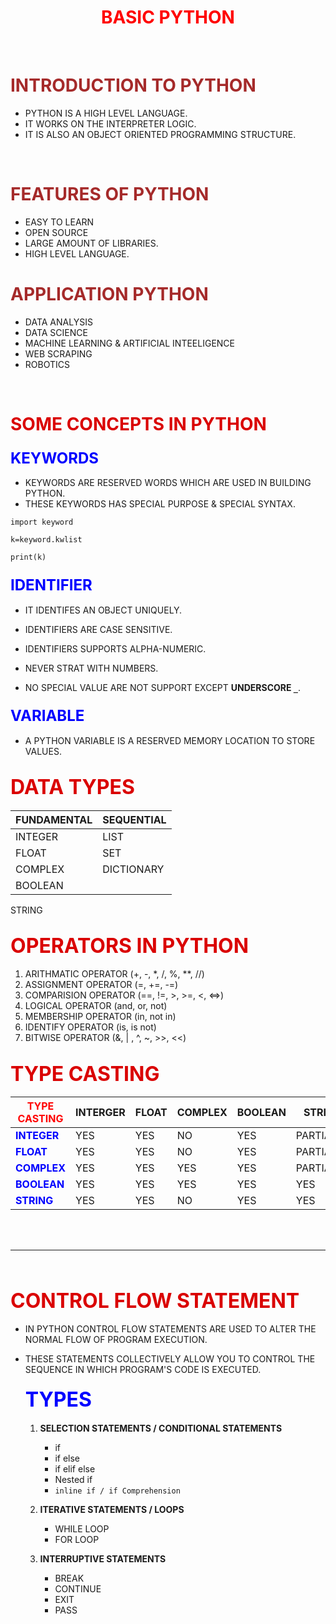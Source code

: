 <h1 style="text-align : center"> <font color="red">BASIC PYTHON </Font></h1>
<BR>

# <font color="brown">INTRODUCTION TO PYTHON</font>
* PYTHON IS A HIGH LEVEL LANGUAGE.
* IT WORKS ON THE INTERPRETER LOGIC.
* IT IS ALSO AN OBJECT ORIENTED PROGRAMMING STRUCTURE.
<BR>

 # <font color="brown">FEATURES OF PYTHON</font> 
 * EASY TO LEARN
 * OPEN SOURCE
 * LARGE AMOUNT OF LIBRARIES.
 * HIGH LEVEL LANGUAGE.
   <BR>
  
  # <font color="brown">APPLICATION PYTHON</font>
  * DATA ANALYSIS
  * DATA SCIENCE
  * MACHINE LEARNING & ARTIFICIAL INTEELIGENCE
  * WEB SCRAPING
  * ROBOTICS
<BR>

# <font color="dark blue" >SOME CONCEPTS IN PYTHON</font>

### <font color="blue" size=5>KEYWORDS</font>
* KEYWORDS ARE RESERVED WORDS WHICH ARE USED IN BUILDING PYTHON.
* THESE KEYWORDS HAS SPECIAL PURPOSE & SPECIAL SYNTAX.
```
import keyword

k=keyword.kwlist

print(k)
```

### <font color="blue" size=5>IDENTIFIER</font>
* IT IDENTIFES AN OBJECT UNIQUELY.
* IDENTIFIERS ARE CASE SENSITIVE.
  
* IDENTIFIERS SUPPORTS ALPHA-NUMERIC.
* NEVER STRAT WITH NUMBERS.
* NO SPECIAL VALUE ARE NOT SUPPORT EXCEPT __UNDERSCORE `_`__.
  
### <font color="blue" size=5>VARIABLE</font>
* A PYTHON VARIABLE IS A RESERVED MEMORY LOCATION TO STORE VALUES.

## <font color="DARK blue" size=6>DATA TYPES</font>

| FUNDAMENTAL | SEQUENTIAL |
-----------  | ----------
INTEGER | LIST
FLOAT | SET
COMPLEX | DICTIONARY
BOOLEAN | 
STRING 


## <font color="DARK blue" size=6>OPERATORS IN PYTHON</font>

1. ARITHMATIC OPERATOR (+, -,  *, /, %, **, //)
2. ASSIGNMENT OPERATOR (=, +=, -=)
3. COMPARISION OPERATOR (==, !=, >, >=, <, <=>)
4. LOGICAL OPERATOR (and, or, not)
5. MEMBERSHIP OPERATOR (in, not in)
6. IDENTIFY OPERATOR (is, is not)
7. BITWISE OPERATOR (&, | , ^, ~, >>, <<)



## <font color="DARK blue" size=6>TYPE CASTING</font>

| <font color="red">TYPE CASTING | INTERGER | FLOAT | COMPLEX | BOOLEAN | STRING |
------- | ------|---------|----------|---------|--------|
<font color="blue">__INTEGER__ | YES | YES | NO | YES | PARTIALLY 
<font color="blue">__FLOAT__ | YES | YES | NO | YES | PARTIALLY
<font color="blue">__COMPLEX__ | YES | YES | YES | YES | PARTIALLY
<font color="blue">__BOOLEAN__ | YES | YES | YES | YES | YES
<font color="blue">__STRING__ | YES | YES | NO | YES | YES
<BR>

<BR>

****  
<BR>

## <font color="DARK blue" size=6>CONTROL FLOW STATEMENT</font>
* IN PYTHON CONTROL FLOW STATEMENTS ARE USED TO ALTER THE NORMAL FLOW OF PROGRAM EXECUTION.
* THESE STATEMENTS COLLECTIVELY ALLOW YOU TO CONTROL THE SEQUENCE IN WHICH PROGRAM'S CODE IS EXECUTED.
  
  #### <font color="blue" size=6>TYPES</font>
  1. __SELECTION STATEMENTS / CONDITIONAL STATEMENTS__
     * if
     * if else
     * if elif else
     * Nested if
     * `inline if / if Comprehension` 
  
  2. __ITERATIVE STATEMENTS / LOOPS__
      * WHILE LOOP
      * FOR LOOP
  
  3. __INTERRUPTIVE STATEMENTS__
      * BREAK
      * CONTINUE
      * EXIT
      * PASS
